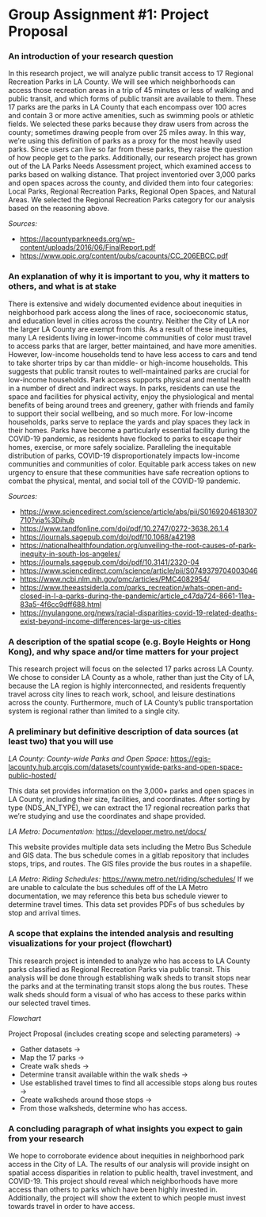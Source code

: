 
# **Group Assignment #1: Project Proposal**

### An introduction of your research question
In this research project, we will analyze public transit access to 17 Regional Recreation Parks in LA County. We will see which neighborhoods can access those recreation areas in a trip of 45 minutes or less of walking and public transit, and which forms of public transit are available to them. These 17 parks are the parks in LA County that each encompass over 100 acres and contain 3 or more active amenities, such as swimming pools or athletic fields. 
We selected these parks because they draw users from across the county; sometimes drawing people from over 25 miles away. In this way, we’re using this definition of parks as a proxy for the most heavily used parks. Since users can live so far from these parks, they raise the question of how people get to the parks. Additionally, our research project has grown out of the LA Parks Needs Assessment project, which examined access to parks based on walking distance. That project inventoried over 3,000 parks and open spaces across the county, and divided them into four categories: Local Parks, Regional Recreation Parks, Regional Open Spaces, and Natural Areas. We selected the Regional Recreation Parks category for our analysis based on the reasoning above.

_Sources:_  
  * https://lacountyparkneeds.org/wp-content/uploads/2016/06/FinalReport.pdf
  * https://www.ppic.org/content/pubs/cacounts/CC_206EBCC.pdf

### An explanation of why it is important to you, why it matters to others, and what is at stake 
There is extensive and widely documented evidence about inequities in neighborhood park access along the lines of race, socioeconomic status, and education level in cities across the country. Neither the City of LA nor the larger LA County are exempt from this. As a result of these inequities, many LA residents living in lower-income communities of color must travel to access parks that are larger, better maintained, and have more amenities. However, low-income households tend to have less access to cars and tend to take shorter trips by car than middle- or high-income households. This suggests that public transit routes to well-maintained parks are crucial for low-income households.
Park access supports physical and mental health in a number of direct and indirect ways. In parks, residents can use the space and facilities for physical activity, enjoy the physiological and mental benefits of being around trees and greenery, gather with friends and family to support their social wellbeing, and so much more. For low-income households, parks serve to replace the yards and play spaces they lack in their homes. Parks have become a particularly essential facility during the COVID-19 pandemic, as residents have flocked to parks to escape their homes, exercise, or more safely socialize. Paralleling the inequitable distribution of parks, COVID-19 disproportionately impacts low-income communities and communities of color. Equitable park access takes on new urgency to ensure that these communities have safe recreation options to combat the physical, mental, and social toll of the COVID-19 pandemic. 

_Sources:_
* https://www.sciencedirect.com/science/article/abs/pii/S0169204618307710?via%3Dihub
* https://www.tandfonline.com/doi/pdf/10.2747/0272-3638.26.1.4
* https://journals.sagepub.com/doi/pdf/10.1068/a42198
* https://nationalhealthfoundation.org/unveiling-the-root-causes-of-park-inequity-in-south-los-angeles/
* https://journals.sagepub.com/doi/pdf/10.3141/2320-04
* https://www.sciencedirect.com/science/article/pii/S0749379704003046
* https://www.ncbi.nlm.nih.gov/pmc/articles/PMC4082954/
* https://www.theeastsiderla.com/parks_recreation/whats-open-and-closed-in-l-a-parks-during-the-pandemic/article_c47da724-8661-11ea-83a5-4f6cc9dff688.html
* https://nyulangone.org/news/racial-disparities-covid-19-related-deaths-exist-beyond-income-differences-large-us-cities


### A description of the spatial scope (e.g. Boyle Heights or Hong Kong), and why space and/or time matters for your project
This research project will focus on the selected 17 parks across LA County. We chose to consider LA County as a whole, rather than just the City of LA, because the LA region is highly interconnected, and residents frequently travel across city lines to reach work, school, and leisure destinations across the county. Furthermore, much of LA County’s public transportation system is regional rather than limited to a single city.

### A preliminary but definitive description of data sources (at least two) that you will use 

*LA County: County-wide Parks and Open Space:* https://egis-lacounty.hub.arcgis.com/datasets/countywide-parks-and-open-space-public-hosted/

This data set provides information on the 3,000+ parks and open spaces in LA County, including their size, facilities, and coordinates. After sorting by type (NDS_AN_TYPE), we can extract the 17 regional recreation parks that we’re studying and use the coordinates and shape provided.

*LA Metro: Documentation:* https://developer.metro.net/docs/

This website provides multiple data sets including the Metro Bus Schedule and GIS data. The bus schedule comes in a gitlab repository that includes stops, trips, and routes. The GIS files provide the bus routes in a shapefile. 

*LA Metro: Riding Schedules:* https://www.metro.net/riding/schedules/
If we are unable to calculate the bus schedules off of the LA Metro documentation, we may reference this beta bus schedule viewer to determine travel times. This data set provides PDFs of bus schedules by stop and arrival times. 

### A scope that explains the intended analysis and resulting visualizations for your project (flowchart)

This research project is intended to analyze who has access to LA County parks classified as Regional Recreation Parks via public transit. This analysis will be done through establishing walk sheds to transit stops near the parks and at the terminating transit stops along the bus routes. These walk sheds should form a visual of who has access to these parks within our selected travel times.

*Flowchart*

Project Proposal (includes creating scope and selecting parameters) ->
 * Gather datasets ->
 * Map the 17 parks -> 
 * Create walk sheds -> 
 * Determine transit available within the walk sheds ->
 * Use established travel times to find all accessible stops along bus routes  ->
 * Create walksheds around those stops -> 
 * From those walksheds, determine who has access.

###  A concluding paragraph of what insights you expect to gain from your research

We hope to corroborate evidence about inequities in neighborhood park access in the City of LA. The results of our analysis will provide insight on spatial access disparities in relation to public health, travel investment, and COVID-19. This project should reveal which neighborhoods have more access than others to parks which have been highly invested in. Additionally, the project will show the extent to which people must invest towards travel in order to have access. 
